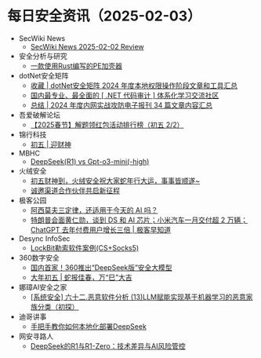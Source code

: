 # 每日安全资讯（2025-02-03）

- SecWiki News
  - [SecWiki News 2025-02-02 Review](http://www.sec-wiki.com/?2025-02-02)
- 安全分析与研究
  - [一款使用Rust编写的PE加壳器](https://mp.weixin.qq.com/s?__biz=MzA4ODEyODA3MQ==&mid=2247490280&idx=1&sn=27a8a52ec1103e01e0110d3cd8177b5d&chksm=902fb5c0a7583cd6218d677628b2525d44e71fe4a1a277e33d09f2eb178e9d0f3d1b7f16868b&scene=58&subscene=0#rd)
- dotNet安全矩阵
  - [收藏 | dotNet安全矩阵 2024 年度本地权限操作阶段文章和工具汇总](https://mp.weixin.qq.com/s?__biz=MzUyOTc3NTQ5MA==&mid=2247498654&idx=1&sn=5900448e0b83460002b339bdd888b89a&chksm=fa595573cd2edc65761a1c51a8365b19f932d275a96d5bda8fad88fe4204684d0470fabeb065&scene=58&subscene=0#rd)
  - [国内最专业、最全面的 [ .NET 代码审计 ] 体系化学习交流社区](https://mp.weixin.qq.com/s?__biz=MzUyOTc3NTQ5MA==&mid=2247498654&idx=2&sn=ec3a4a0258a1e9eba731417aa3354ed2&chksm=fa595573cd2edc652a003c041a5917bbfc99eccad57496731bd60417b876dc297f7c756f5465&scene=58&subscene=0#rd)
  - [总结 | 2024 年度内网实战攻防电子报刊 34 篇文章内容汇总](https://mp.weixin.qq.com/s?__biz=MzUyOTc3NTQ5MA==&mid=2247498654&idx=3&sn=5f3ba6adeafc3eeeb6bac4a8709281f6&chksm=fa595573cd2edc65fb3e581f6a7697c370bda9b6041ea2aa3f48a919538762c91b6d8eb325e5&scene=58&subscene=0#rd)
- 吾爱破解论坛
  - [【2025春节】解题领红包活动排行榜（初五 2/2）](https://mp.weixin.qq.com/s?__biz=MjM5Mjc3MDM2Mw==&mid=2651141668&idx=1&sn=82663ea0981e0c6f1544bb1fe7ab6bb8&chksm=bd50a6708a272f660989d775c0b51760ab65a87bdfaebbc3eb8e52d3797a728c8c3c53cdc3db&scene=58&subscene=0#rd)
- 锦行科技
  - [初五 | 迎财神](https://mp.weixin.qq.com/s?__biz=MzIxNTQxMjQyNg==&mid=2247493742&idx=1&sn=6c298f8ce178ae5f381c68b29f886a7f&chksm=979a13cba0ed9add09c5b22955bcce5e7a177a09072e01fe7ecdb9b58a578e7a75a7338606aa&scene=58&subscene=0#rd)
- MBHC
  - [DeepSeek(R1) vs Gpt-o3-mini(-high)](https://mp.weixin.qq.com/s?__biz=MzU5Mzk3NTE0Mw==&mid=2247483715&idx=1&sn=8f936ef2f0c039f3e1d7bbf3d7bf66df&chksm=fe09034bc97e8a5d5e70e334a94f5e775517c607f283d57c8b72e82f3e69e3f55861234dbc2d&scene=58&subscene=0#rd)
- 火绒安全
  - [初五财神到，火绒安全祝大家蛇年行大运，事事皆顺遂~](https://mp.weixin.qq.com/s?__biz=MzI3NjYzMDM1Mg==&mid=2247522009&idx=1&sn=427a7360c75c10d3278f62a51ef5b068&chksm=eb7048e6dc07c1f0dfeea1cbf6b85548ce582944fbfea679ffde25c1b6e6d1f148aea83dabc7&scene=58&subscene=0#rd)
  - [诚邀渠道合作伙伴共启新征程](https://mp.weixin.qq.com/s?__biz=MzI3NjYzMDM1Mg==&mid=2247522009&idx=2&sn=ca2b184d62f7ecba76d349a8faa6d2bf&chksm=eb7048e6dc07c1f05ec257548f51393da431feaac3cc1a829fa508cde8291071d95277882a19&scene=58&subscene=0#rd)
- 极客公园
  - [阿西莫夫三定律，还适用于今天的 AI 吗？](https://mp.weixin.qq.com/s?__biz=MTMwNDMwODQ0MQ==&mid=2653073110&idx=1&sn=b277757d83dc66d3c5755989bdf48f50&chksm=7e57d36049205a76146ef55cb30a443f45110c7828858b74358ef216851bb3d2050790c61b32&scene=58&subscene=0#rd)
  - [特朗普会面黄仁勋，谈到 DS 和 AI 芯片；小米汽车一月交付超 2 万辆；ChatGPT 去年付费用户增长三倍 | 极客早知道](https://mp.weixin.qq.com/s?__biz=MTMwNDMwODQ0MQ==&mid=2653073109&idx=1&sn=3a5c6e9636f6223b1e994a0d7c7ef99e&chksm=7e57d36349205a75d495f380e35da4f2c90ad22710777273824e8a28f1952b68aff534019547&scene=58&subscene=0#rd)
- Desync InfoSec
  - [LockBit勒索软件案例(CS+Socks5)](https://mp.weixin.qq.com/s?__biz=MzkzMDE3ODc1Mw==&mid=2247489011&idx=1&sn=cdefefd425a7437c3ef0df558eb05375&chksm=c27f665df508ef4b1dd69002004b822d8088e12e7ddb41fb844da301a2dc60d7acacb9ed6733&scene=58&subscene=0#rd)
- 360数字安全
  - [国内首家！360推出“DeepSeek版”安全大模型](https://mp.weixin.qq.com/s?__biz=MzA4MTg0MDQ4Nw==&mid=2247579300&idx=1&sn=fb81fc2b90cac494c296287ef221c64f&chksm=9f8d26aca8faafbab862d9d12c16bf810abde53f061e47a38f952b28862d897e8405ebd99be1&scene=58&subscene=0#rd)
  - [大年初五 | 蛇报佳春，万“巳”大吉](https://mp.weixin.qq.com/s?__biz=MzA4MTg0MDQ4Nw==&mid=2247579300&idx=2&sn=c06abb2df32188e9b4d4cda59aad3c1a&chksm=9f8d26aca8faafba2fa3a2ff9c51bb3b8b9909869b1b29790b16afb0c7c3bf5db029ef357909&scene=58&subscene=0#rd)
- 娜璋AI安全之家
  - [[系统安全] 六十二.恶意软件分析 (13)LLM赋能实现基于机器学习的恶意家族分类（初探）](https://mp.weixin.qq.com/s?__biz=Mzg5MTM5ODU2Mg==&mid=2247501299&idx=1&sn=c461a9440fcea0ecee2c1d78cdda5cdd&chksm=cfcf753ef8b8fc289095d45e909b053dcb87dd4794e462fcf1d60ee5c8e7715cc2f2f8c2af13&scene=58&subscene=0#rd)
- 迪哥讲事
  - [手把手教你如何本地化部署DeepSeek](https://mp.weixin.qq.com/s?__biz=MzIzMTIzNTM0MA==&mid=2247497017&idx=1&sn=c755513c5dbf6ec01ad0d40eba61ae44&chksm=e8a5ff5adfd2764cbfc5d5022694332b05284a95fecaccdd14aa436daac1a63d33e4089b7287&scene=58&subscene=0#rd)
- 网安寻路人
  - [DeepSeek的R1与R1-Zero：技术差异与AI风险管控](https://mp.weixin.qq.com/s?__biz=MzIxODM0NDU4MQ==&mid=2247506432&idx=1&sn=ddb2b818c020739b2b004f3cfcb69a91&chksm=97e967eaa09eeefc9023ae78007b8295e56b81a367336405b00fd9e2494d207b2d3cf1fc0ba7&scene=58&subscene=0#rd)
